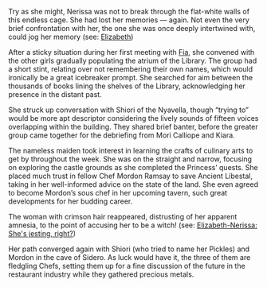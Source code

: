 Try as she might, Nerissa was not to break through the flat-white walls of this endless cage. She had lost her memories — again. Not even the very brief confrontation with her, the one she was once deeply intertwined with, could jog her memory (see: [Elizabeth](#node:liz))

After a sticky situation during her first meeting with [Fia](#node:fia), she convened with the other girls gradually populating the atrium of the Library. The group had a short stint, relating over not remembering their own names, which would ironically be a great icebreaker prompt. She searched for aim between the thousands of books lining the shelves of the Library, acknowledging her presence in the distant past.

She struck up conversation with Shiori of the Nyavella, though “trying to” would be more apt descriptor considering the lively sounds of fifteen voices overlapping within the building. They shared brief banter, before the greater group came together for the debriefing from Mori Calliope and Kiara.

The nameless maiden took interest in learning the crafts of culinary arts to get by throughout the week. She was on the straight and narrow, focusing on exploring the castle grounds as she completed the Princess’ quests. She placed much trust in fellow Chef Mordon Ramsay to save Ancient Libestal, taking in her well-informed advice on the state of the land. She even agreed to become Mordon’s sous chef in her upcoming tavern, such great developments for her budding career.

The woman with crimson hair reappeared, distrusting of her apparent amnesia, to the point of accusing her to be a witch! (see: [Elizabeth-Nerissa: She's jesting, right?](#edge:liz-nerissa-right-2-left-2))

Her path converged again with Shiori (who tried to name her Pickles) and Mordon in the cave of Sidero. As luck would have it, the three of them are fledgling Chefs, setting them up for a fine discussion of the future in the restaurant industry while they gathered precious metals.